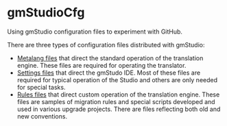 # gmStudioCfg

Using gmStudio configuration files to experiment with GitHub.

There are three types of configuration files distributed with gmStudio:

* [Metalang files](https://github.com/mjuras/gmStudioCfg/tree/master/Metalang) that direct the standard operation of the translation engine.  These files are required for operating the translator.
* [Settings files](https://github.com/mjuras/gmStudioCfg/tree/master/Settings) that direct the gmStudo IDE.  Most of these files are required for typical operation of the Studio and others are only needed for special tasks.
* [Rules files](https://github.com/mjuras/gmStudioCfg/tree/master/Rules) that direct custom operation of the translation engine.  These files are samples of migration rules and special scripts developed and used in various upgrade projects.  There are files reflecting both old and new conventions. 




